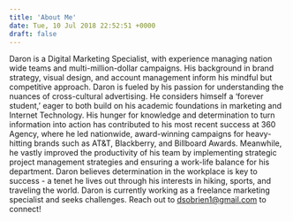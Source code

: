 ```yaml
---
title: 'About Me'
date: Tue, 10 Jul 2018 22:52:51 +0000
draft: false
---
```


Daron is a Digital Marketing Specialist, with experience managing nation wide teams and multi-million-dollar campaigns. His background in brand strategy, visual design, and account management inform his mindful but competitive approach. Daron is fueled by his passion for understanding the nuances of cross-cultural advertising. He considers himself a ‘forever student,’ eager to both build on his academic foundations in marketing and Internet Technology. His hunger for knowledge and determination to turn information into action has contributed to his most recent success at 360 Agency, where he led nationwide, award-winning campaigns for heavy-hitting brands such as AT&T, Blackberry, and Billboard Awards. Meanwhile, he vastly improved the productivity of his team by implementing strategic project management strategies and ensuring a work-life balance for his department. Daron believes determination in the workplace is key to success - a tenet he lives out through his interests in hiking, sports, and traveling the world. Daron is currently working as a freelance marketing specialist and seeks challenges. Reach out to dsobrien1@gmail.com to connect!